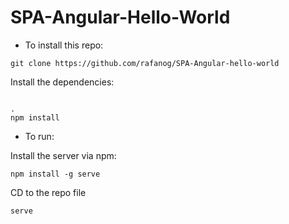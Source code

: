 SPA-Angular-Hello-World
=======================

 - To install this repo:

 ```
 git clone https://github.com/rafanog/SPA-Angular-hello-world
 ```
 Install the dependencies:
 
 ```
 
 .
 npm install
 ```

 - To run:

 Install the server via npm:

 ```
 npm install -g serve
 ```
 
 CD to the repo file
 
 ```
 serve
 ```
